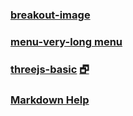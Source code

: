 ### [breakout-image]( #./page/breakout-image.md )


### [menu-very-long menu]( #./menu/menu-very-long.md )


### [threejs-basic]( #./plugin/threejs-basic.html ) [&#x1F5D7;]( ./plugin/threejs-basic.html )


### [Markdown Help]( #./page/markdown-help.md )

